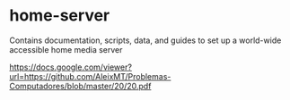 # home-server
Contains documentation, scripts, data, and guides to set up a world-wide accessible home media server

https://docs.google.com/viewer?url=https://github.com/AleixMT/Problemas-Computadores/blob/master/20/20.pdf
